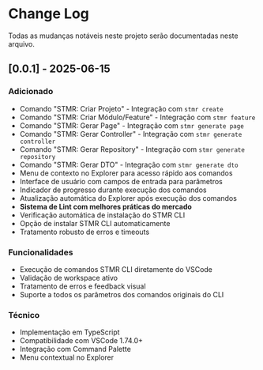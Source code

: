 # Change Log

Todas as mudanças notáveis neste projeto serão documentadas neste arquivo.

## [0.0.1] - 2025-06-15

### Adicionado
- Comando "STMR: Criar Projeto" - Integração com `stmr create`
- Comando "STMR: Criar Módulo/Feature" - Integração com `stmr feature`
- Comando "STMR: Gerar Page" - Integração com `stmr generate page`
- Comando "STMR: Gerar Controller" - Integração com `stmr generate controller`
- Comando "STMR: Gerar Repository" - Integração com `stmr generate repository`
- Comando "STMR: Gerar DTO" - Integração com `stmr generate dto`
- Menu de contexto no Explorer para acesso rápido aos comandos
- Interface de usuário com campos de entrada para parâmetros
- Indicador de progresso durante execução dos comandos
- Atualização automática do Explorer após execução dos comandos
- **Sistema de Lint com melhores práticas do mercado**
- Verificação automática de instalação do STMR CLI
- Opção de instalar STMR CLI automaticamente
- Tratamento robusto de erros e timeouts

### Funcionalidades
- Execução de comandos STMR CLI diretamente do VSCode
- Validação de workspace ativo
- Tratamento de erros e feedback visual
- Suporte a todos os parâmetros dos comandos originais do CLI

### Técnico
- Implementação em TypeScript
- Compatibilidade com VSCode 1.74.0+
- Integração com Command Palette
- Menu contextual no Explorer 